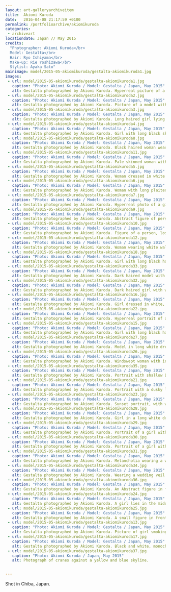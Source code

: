 ```yaml
---
layout: art-galleryarchiveitem
title:  Akiomi Kuroda
date:   2016-04-08 21:17:59 +0100
permalink: /portfolioarchive/akiomikuroda
categories:
 - archiveart
locationdate: Japan // May 2015
credits:
  "Photographer: Akiomi Kuroda</br>
  Model: Gestalta</br>
  Hair: Ryo Ishiyama</br>
  Make-up: Rie Yoshizawa</br>
  Stylist: Ayaka Sato"
mainimage: model/2015-05-akiomikuroda/gestalta-akiomikuroda1.jpg
images:
 - url: model/2015-05-akiomikuroda/gestalta-akiomikuroda1.jpg
   caption: "Photo: Akiomi Kuroda / Model: Gestalta / Japan, May 2015"
   alt: Gestalta photographed by Akiomi Kuroda. Hyperreal picture of a girl in a Japanese Landscape
 - url: model/2015-05-akiomikuroda/gestalta-akiomikuroda2.jpg
   caption: "Photo: Akiomi Kuroda / Model: Gestalta / Japan, May 2015"
   alt: Gestalta photographed by Akiomi Kuroda. Picture of a model with long hair. Stormy horizon, Japan
 - url: model/2015-05-akiomikuroda/gestalta-akiomikuroda3.jpg
   caption: "Photo: Akiomi Kuroda / Model: Gestalta / Japan, May 2015"
   alt: Gestalta photographed by Akiomi Kuroda. Long haired girl lying in grass, with white flowers, Japan
 - url: model/2015-05-akiomikuroda/gestalta-akiomikuroda4.jpg
   caption: "Photo: Akiomi Kuroda / Model: Gestalta / Japan, May 2015"
   alt: Gestalta photographed by Akiomi Kuroda. Girl with long black skirt, in front of grey cloudy sky
 - url: model/2015-05-akiomikuroda/gestalta-akiomikuroda8.jpg
   caption: "Photo: Akiomi Kuroda / Model: Gestalta / Japan, May 2015"
   alt: Gestalta photographed by Akiomi Kuroda. Black haired woman wearing white, glowing golden sunset horizon.
 - url: model/2015-05-akiomikuroda/gestalta-akiomikuroda11.jpg
   caption: "Photo: Akiomi Kuroda / Model: Gestalta / Japan, May 2015"
   alt: Gestalta photographed by Akiomi Kuroda. Pale skinned woman with long dark hair and a black skirt
 - url: model/2015-05-akiomikuroda/gestalta-akiomikuroda5.jpg
   caption: "Photo: Akiomi Kuroda / Model: Gestalta / Japan, May 2015"
   alt: Gestalta photographed by Akiomi Kuroda. Woman dressed in white standing in the mist
 - url: model/2015-05-akiomikuroda/gestalta-akiomikuroda6.jpg
   caption: "Photo: Akiomi Kuroda / Model: Gestalta / Japan, May 2015"
   alt: Gestalta photographed by Akiomi Kuroda. Woman with long plaited hair and a shawl
 - url: model/2015-05-akiomikuroda/gestalta-akiomikuroda7.jpg
   caption: "Photo: Akiomi Kuroda / Model: Gestalta / Japan, May 2015"
   alt: Gestalta photographed by Akiomi Kuroda. Hyperreal photo of a girl in profile
 - url: model/2015-05-akiomikuroda/gestalta-akiomikuroda9.jpg
   caption: "Photo: Akiomi Kuroda / Model: Gestalta / Japan, May 2015"
   alt: Gestalta photographed by Akiomi Kuroda. Abstract figure of person, sky with storm clouds and sun rays
 - url: model/2015-05-akiomikuroda/gestalta-akiomikuroda10.jpg
   caption: "Photo: Akiomi Kuroda / Model: Gestalta / Japan, May 2015"
   alt: Gestalta photographed by Akiomi Kuroda. Figure of a person, lost in a surreal sky and landscape
 - url: model/2015-05-akiomikuroda/gestalta-akiomikuroda12.jpg
   caption: "Photo: Akiomi Kuroda / Model: Gestalta / Japan, May 2015"
   alt: Gestalta photographed by Akiomi Kuroda. Woman wearing white walking through long grass
 - url: model/2015-05-akiomikuroda/gestalta-akiomikuroda18.jpg
   caption: "Photo: Akiomi Kuroda / Model: Gestalta / Japan, May 2015"
   alt: Gestalta photographed by Akiomi Kuroda. Girl with long black hair lying in deep green grass.
 - url: model/2015-05-akiomikuroda/gestalta-akiomikuroda33.jpg
   caption: "Photo: Akiomi Kuroda / Model: Gestalta / Japan, May 2015"
   alt: Gestalta photographed by Akiomi Kuroda. Dark haired model with white head dress in Japan.
 - url: model/2015-05-akiomikuroda/gestalta-akiomikuroda32.jpg
   caption: "Photo: Akiomi Kuroda / Model: Gestalta / Japan, May 2015"
   alt: Gestalta photographed by Akiomi Kuroda. Dark haired girl with white veil in Japan.
 - url: model/2015-05-akiomikuroda/gestalta-akiomikuroda16.jpg
   caption: "Photo: Akiomi Kuroda / Model: Gestalta / Japan, May 2015"
   alt: Gestalta photographed by Akiomi Kuroda. Girl dressed in white, golden glowing sunset horizon
 - url: model/2015-05-akiomikuroda/gestalta-akiomikuroda22.jpg
   caption: "Photo: Akiomi Kuroda / Model: Gestalta / Japan, May 2015"
   alt: Gestalta photographed by Akiomi Kuroda. Hyperreal portrait of a girl. Silver coloured, glowing sky, surreal.
 - url: model/2015-05-akiomikuroda/gestalta-akiomikuroda15.jpg
   caption: "Photo: Akiomi Kuroda / Model: Gestalta / Japan, May 2015"
   alt: Gestalta photographed by Akiomi Kuroda. Girl with long black hair lying in grass smoking cigarette
 - url: model/2015-05-akiomikuroda/gestalta-akiomikuroda27.jpg
   caption: "Photo: Akiomi Kuroda / Model: Gestalta / Japan, May 2015"
   alt: Gestalta photographed by Akiomi Kuroda. Model in long white dress in a Japanese landscape.
 - url: model/2015-05-akiomikuroda/gestalta-akiomikuroda26.jpg
   caption: "Photo: Akiomi Kuroda / Model: Gestalta / Japan, May 2015"
   alt: Gestalta photographed by Akiomi Kuroda. Windswept woman with intense gaze, wrapped in a shawl
 - url: model/2015-05-akiomikuroda/gestalta-akiomikuroda35.jpg
   caption: "Photo: Akiomi Kuroda / Model: Gestalta / Japan, May 2015"
   alt: Gestalta photographed by Akiomi Kuroda. Portrait with shallow DOF and rim light. Girl daydreaming.
 - url: model/2015-05-akiomikuroda/gestalta-akiomikuroda21.jpg
   caption: "Photo: Akiomi Kuroda / Model: Gestalta / Japan, May 2015"
   alt: Gestalta photographed by Akiomi Kuroda. Portrait with a dusky luminosity.
 - url: model/2015-05-akiomikuroda/gestalta-akiomikuroda23.jpg
   caption: "Photo: Akiomi Kuroda / Model: Gestalta / Japan, May 2015"
   alt: Gestalta photographed by Akiomi Kuroda. Sunset portrait, with white light.
 - url: model/2015-05-akiomikuroda/gestalta-akiomikuroda28.jpg
   caption: "Photo: Akiomi Kuroda / Model: Gestalta / Japan, May 2015"
   alt: Gestalta photographed by Akiomi Kuroda. Girl in a long white dress.
 - url: model/2015-05-akiomikuroda/gestalta-akiomikuroda29.jpg
   caption: "Photo: Akiomi Kuroda / Model: Gestalta / Japan, May 2015"
   alt: Gestalta photographed by Akiomi Kuroda. Portrait of a girl with wide eyes staring intensely at the camera.
 - url: model/2015-05-akiomikuroda/gestalta-akiomikuroda30.jpg
   caption: "Photo: Akiomi Kuroda / Model: Gestalta / Japan, May 2015"
   alt: Gestalta photographed by Akiomi Kuroda. Portrait of a girl with dark eyes staring intently at the camera.
 - url: model/2015-05-akiomikuroda/gestalta-akiomikuroda31.jpg
   caption: "Photo: Akiomi Kuroda / Model: Gestalta / Japan, May 2015"
   alt: Gestalta photographed by Akiomi Kuroda. Melancholia wearing a white veil.
 - url: model/2015-05-akiomikuroda/gestalta-akiomikuroda34.jpg
   caption: "Photo: Akiomi Kuroda / Model: Gestalta / Japan, May 2015"
   alt: Gestalta photographed by Akiomi Kuroda. Wearing a wedding veil.
 - url: model/2015-05-akiomikuroda/gestalta-akiomikuroda36.jpg
   caption: "Photo: Akiomi Kuroda / Model: Gestalta / Japan, May 2015"
   alt: Gestalta photographed by Akiomi Kuroda. An Abstract figure in front of an alien sky
 - url: model/2015-05-akiomikuroda/gestalta-akiomikuroda24.jpg
   caption: "Photo: Akiomi Kuroda / Model: Gestalta / Japan, May 2015"
   alt: Gestalta photographed by Akiomi Kuroda. A girl lies in the middle of a large feild of white flowers
 - url: model/2015-05-akiomikuroda/gestalta-akiomikuroda25.jpg
   caption: "Photo: Akiomi Kuroda / Model: Gestalta / Japan, May 2015"
   alt: Gestalta photographed by Akiomi Kuroda. A small figure in front of an intense blue sky
 - url: model/2015-05-akiomikuroda/gestalta-akiomikuroda13.jpg
   caption: "Photo: Akiomi Kuroda / Model: Gestalta / Japan, May 2015"
   alt: Gestalta photographed by Akiomi Kuroda. Picture of girl smoking a cigarette in tinted red grass
 - url: model/2015-05-akiomikuroda/gestalta-akiomikuroda17.jpg
   caption: "Photo: Akiomi Kuroda / Model: Gestalta / Japan, May 2015"
   alt: Gestalta photographed by Akiomi Kuroda. Black and white, monochrome picture of a woman with pale eyes.
 - url: model/2015-05-akiomikuroda/gestalta-akiomikuroda37.jpg
   caption: "Photo: Akiomi Kuroda / Japan, May 2015"
   alt: Photograph of cranes against a yellow and blue skyline.


---
```



Shot in Chiba, Japan.
